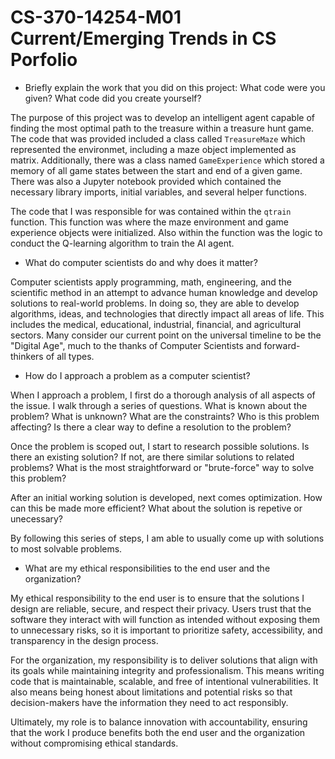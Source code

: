 # CS-370-14254-M01 Current/Emerging Trends in CS Porfolio

- Briefly explain the work that you did on this project: What code were you given? What code did you create yourself?

The purpose of this project was to develop an intelligent agent capable of finding the most
optimal path to the treasure within a treasure hunt game.
The code that was provided included a class called `TreasureMaze` which represented the environmet, including a maze object implemented as matrix.
Additionally, there was a class named `GameExperience` which stored a memory of all game states between the start and end of a given game.
There was also a Jupyter notebook provided which contained the necessary library imports, initial variables, and several helper functions.

The code that I was responsible for was contained within the `qtrain` function. This function was where the maze environment and game experience
objects were initialized. Also within the function was the logic to conduct the Q-learning algorithm to train the AI agent.

- What do computer scientists do and why does it matter?

Computer scientists apply programming, math, engineering, and the scientific method in an attempt to advance human knowledge and develop solutions to real-world problems.
In doing so, they are able to develop algorithms, ideas, and technologies that directly impact all areas of life. This includes the medical, educational, industrial, financial, and agricultural sectors.
Many consider our current point on the universal timeline to be the "Digital Age", much to the thanks of Computer Scientists and forward-thinkers of all types.

- How do I approach a problem as a computer scientist?

When I approach a problem, I first do a thorough analysis of all aspects of the issue. I walk through a series of questions.
What is known about the problem? What is unknown? What are the constraints? Who is this problem affecting? Is there a clear way to define a resolution to the problem?

Once the problem is scoped out, I start to research possible solutions. Is there an existing solution? If not, are there similar solutions to related problems?
What is the most straightforward or "brute-force" way to solve this problem?

After an initial working solution is developed, next comes optimization. How can this be made more efficient? What about the solution is repetive or unecessary?

By following this series of steps, I am able to usually come up with solutions to most solvable problems.

- What are my ethical responsibilities to the end user and the organization?

My ethical responsibility to the end user is to ensure that the solutions I design are reliable, secure, and respect their privacy. Users trust that the software they interact with will function as intended without exposing them to unnecessary risks, so it is important to prioritize safety, accessibility, and transparency in the design process.

For the organization, my responsibility is to deliver solutions that align with its goals while maintaining integrity and professionalism. This means writing code that is maintainable, scalable, and free of intentional vulnerabilities. It also means being honest about limitations and potential risks so that decision-makers have the information they need to act responsibly.

Ultimately, my role is to balance innovation with accountability, ensuring that the work I produce benefits both the end user and the organization without compromising ethical standards.
